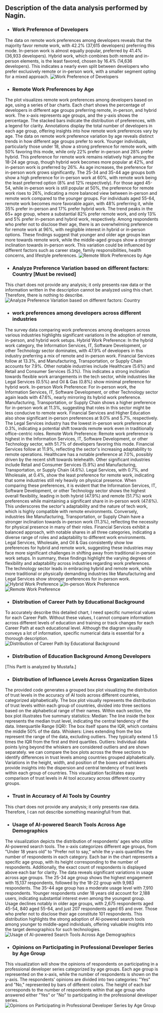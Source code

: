 ## Description of the data analysis performed by Nagin.

-	### Work Preference of Developers
The data on remote work preferences among developers reveals that the majority favor remote work, with 42.2% (37,615 developers) preferring this mode. In-person work is almost equally popular, preferred by 41.4% (36,933 developers). Hybrid work, which combines both remote and in-person elements, is the least favored, chosen by 16.4% (14,636 developers). This indicates a nearly even split between developers who prefer exclusively remote or in-person work, with a smaller segment opting for a mixed approach.
![Work Preference of Developers](image.png)

-	### Remote Work Preferences by Age
The plot visualizes remote work preferences among developers based on age, using a series of bar charts. Each chart shows the percentage of developers in different age groups preferring remote, in-person, and hybrid work. The x-axis represents age groups, and the y-axis shows the percentage. The stacked bars indicate the distribution of preferences, with a legend for clarity. Annotations display the total number of developers in each age group, offering insights into how remote work preferences vary by age.
The data on remote work preference variation by age reveals distinct trends in how different age groups prefer to work. Younger individuals, particularly those under 18, show a strong preference for remote work, with 50% favoring this mode, while only 22% prefer in-person and 28% prefer hybrid. This preference for remote work remains relatively high among the 18-24 age group, though hybrid work becomes more popular at 42%, and in-person work is preferred by 26%.
As age increases, the preference for in-person work grows significantly. The 25-34 and 35-44 age groups both show a high preference for in-person work at 60%, with remote work being the least preferred option (8% and 12% respectively). For those aged 45-54, while in-person work is still popular at 50%, the preference for remote work rises to 26%, indicating a more balanced view between in-person and remote work compared to the younger groups.
For individuals aged 55-64, remote work becomes more favorable again, with 48% preferring it, while 35% prefer in-person and 17% prefer hybrid work. The trend peaks in the 65+ age group, where a substantial 82% prefer remote work, and only 13% and 5% prefer in-person and hybrid work, respectively. Among respondents who prefer not to disclose their age, there is an overwhelming preference for remote work at 96%, with negligible interest in hybrid or in-person options.
These findings suggest that younger and older age groups lean more towards remote work, while the middle-aged groups show a stronger inclination towards in-person work. This variation could be influenced by different factors such as career stage, family responsibilities, health concerns, and lifestyle preferences.
![Remote Work Preferences by Age](image-1.png)

-	### Analyze Preference Variation based on different factors: Country [Must be revised] 
This chart does not provide any analysis; it only presents raw data or the information written in the description cannot be analyzed using this chart. Therefore, there is nothing to describe.
![Analyze Preference Variation based on different factors: Country](image-2.png)

-	### work preferences among developers across different industries
The survey data comparing work preferences among developers across various industries highlights significant variations in the adoption of remote, in-person, and hybrid work setups.
Hybrid Work Preference: In the hybrid work category, the Information Services, IT, Software Development, or other Technology sector dominates, with 47.9% of developers in this industry preferring a mix of remote and in-person work. Financial Services follow at 13.3%, and Manufacturing, Transportation, or Supply Chain accounts for 7.9%. Other notable industries include Healthcare (5.6%) and Retail and Consumer Services (5.3%). This indicates a strong inclination towards flexible work arrangements in the tech sector, while industries like Legal Services (0.5%) and Oil & Gas (0.8%) show minimal preference for hybrid work.
In-person Work Preference: For in-person work, the Information Services, IT, Software Development, or other Technology sector again leads with 47.6%, nearly mirroring its hybrid work preference. Manufacturing, Transportation, or Supply Chain shows a higher preference for in-person work at 11.3%, suggesting that roles in this sector might be less conducive to remote work. Financial Services and Higher Education also show significant in-person preferences at 9.0% and 5.7%, respectively. The Legal Services industry has the lowest in-person work preference at 0.3%, indicating a potential shift towards remote work even in traditionally office-centric roles.
Remote Work Preference: Remote work preference is highest in the Information Services, IT, Software Development, or other Technology sector, with 51.7% of developers favoring this mode. Financial Services follow at 11.9%, reflecting the sector's increasing adaptability to remote operations. Healthcare has a notable preference at 7.0%, possibly driven by the recent shift towards telehealth. Other significant industries include Retail and Consumer Services (5.9%) and Manufacturing, Transportation, or Supply Chain (4.6%). Legal Services, with 0.7%, and Wholesale, at 0.4%, show the least preference for remote work, indicating that some industries still rely heavily on physical presence.
When comparing these preferences, it is evident that the Information Services, IT, Software Development, or other Technology sector shows the highest overall flexibility, leading in both hybrid (47.9%) and remote (51.7%) work preferences while maintaining a significant share in in-person work (47.6%). This underscores the sector's adaptability and the nature of tech work, which is highly compatible with remote environments. Conversely, industries like Manufacturing, Transportation, or Supply Chain have a stronger inclination towards in-person work (11.3%), reflecting the necessity for physical presence in many of their roles. Financial Services exhibit a balanced approach, with notable shares in all three categories, indicating a diverse range of roles and adaptability to different work environments. Legal Services, Wholesale, and Oil & Gas consistently show low preferences for hybrid and remote work, suggesting these industries may face more significant challenges in shifting away from traditional in-person work setups.
In summary, these findings highlight the varying degrees of flexibility and adaptability across industries regarding work preferences. The technology sector leads in embracing hybrid and remote work, while more traditional or physically demanding industries like Manufacturing and Legal Services show stronger preferences for in-person work.
![Hybrid Work Preference](image-3.png)
![In-person Work Preference](image-4.png)
![Remote Work Preference](image-5.png)

-   ### Distribution of Career Path by Educational Background
To accurately describe this detailed chart, I need specific numerical values for each Career Path. Without these values, I cannot compare information across different levels of education and training or track changes for each Career Path at each educational level. Although the diagram visually conveys a lot of information, specific numerical data is essential for a thorough description.
![Distribution of Career Path by Educational Background](image-8.png)

-	### Distribution of Education Background Among Developers
[This Partt is analyzed by Mustafa.]

-   ### Distribution of Influence Levels Across Organization Sizes
The provided code generates a grouped box plot visualizing the distribution of trust levels in the accuracy of AI tools across different countries, categorized alphabetically.
The box plot visually represents the distribution of trust levels within each group of countries, divided into three sections based on the alphabetical range of their names. Within each section, the box plot illustrates five summary statistics: Median: The line inside the box represents the median trust level, indicating the central tendency of the data. Interquartile Range (IQR): The box itself spans the IQR, which contains the middle 50% of the data. Whiskers: Lines extending from the box represent the range of the data, excluding outliers. They typically extend 1.5 times the IQR from the first and third quartiles. Outliers: Individual data points lying beyond the whiskers are considered outliers and are shown separately.
we can compare the box plots across the three sections to identify differences in trust levels among countries grouped alphabetically. Variations in the height, width, and position of the boxes and whiskers provide insights into the dispersion and central tendency of trust levels within each group of countries. This visualization facilitates easy comparison of trust levels in AI tool accuracy across different country groups.

-   ### Trust in Accuracy of AI Tools by Country
This chart does not provide any analysis; it only presents raw data. Therefore, I can not describe something meaningfull from that.

-	### Usage of AI-powered Search Tools Across Age Demographics
The visualization depicts the distribution of respondents' ages who utilize AI-powered search tools. The x-axis categorizes different age groups, from "Under 18 years old" to "Prefer not to say," while the y-axis quantifies the number of respondents in each category. Each bar in the chart represents a specific age group, with its height corresponding to the number of respondents. Additionally, the exact count of respondents is displayed above each bar for clarity. 
The data reveals significant variations in usage across age groups. The 25-34 age group shows the highest engagement with 15,137 respondents, followed by the 18-22 group with 9,983 respondents. The 35-44 age group has a moderate usage level with 7,910 respondents. Younger respondents under 18 years old account for 2,188 users, indicating substantial interest even among the youngest group. Usage declines notably in older age groups, with 2,675 respondents aged 45-54, 840 aged 55-64, and just 207 respondents aged 65 and over. Those who prefer not to disclose their age constitute 101 respondents. This distribution highlights the strong adoption of AI-powered search tools among younger to middle-aged individuals, offering valuable insights into the target demographics for such technologies.
![Usage of AI-powered Search Tools Across Age Demographics](image-6.png)

-	### Opinions on Participating in Professional Developer Series by Age Group
This visualization will show the opinions of respondents on participating in a professional developer series categorized by age groups. Each age group is represented on the x-axis, while the number of respondents is shown on the y-axis. The respondents' opinions are divided into two categories: "Yes" and "No," represented by bars of different colors. The height of each bar corresponds to the number of respondents within that age group who answered either "Yes" or "No" to participating in the professional developer series.
![Opinions on Participating in Professional Developer Series by Age Group](image-7.png)